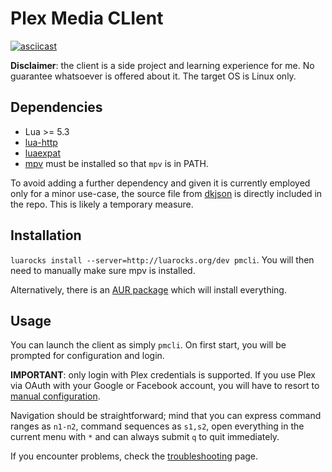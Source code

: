 # Plex Media CLIent

[![asciicast](https://asciinema.org/a/4KcXcaD2fZHNdbyAvugZBcziI.svg)](https://asciinema.org/a/4KcXcaD2fZHNdbyAvugZBcziI)

**Disclaimer**: the client is a side project and learning experience for me. No guarantee whatsoever is offered about it. The target OS is Linux only.

## Dependencies
* Lua >= 5.3
* [lua-http](https://github.com/daurnimator/lua-http)
* [luaexpat](http://www.keplerproject.org/luaexpat/)
* [mpv](https://mpv.io/) must be installed so that `mpv` is in PATH.

To avoid adding a further dependency and given it is currently employed only for a minor use-case, the source file 
from [dkjson](http://dkolf.de/src/dkjson-lua.fsl/home) is directly included in the repo. This is likely a temporary 
measure.

## Installation
`luarocks install --server=http://luarocks.org/dev pmcli`. You will then need to manually make sure mpv is installed.

Alternatively, there is an [AUR package](https://aur.archlinux.org/packages/pmcli-git/) which will install everything.


## Usage
You can launch the client as simply `pmcli`. 
On first start, you will be prompted for configuration and login.

**IMPORTANT**: only login with Plex credentials is supported. If you use Plex via OAuth with your Google or Facebook account, you will have to resort to [manual configuration](https://github.com/Aanok/pmcli/wiki).

Navigation should be straightforward; mind that you can express command ranges as `n1-n2`, command sequences as `s1,s2`, open everything in the current menu with `*` and can always submit `q` to quit immediately.

If you encounter problems, check the [troubleshooting](https://github.com/Aanok/pmcli/wiki/Troubleshooting) page.
